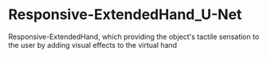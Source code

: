 # Responsive-ExtendedHand_U-Net
Responsive-ExtendedHand, which providing the object's tactile sensation to the user by adding visual effects to the virtual hand
